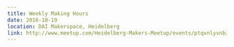 ```yaml
---
title: Weekly Making Hours
date: 2016-10-19
location: DAI Makerspace, Heidelberg
link: http://www.meetup.com/Heidelberg-Makers-Meetup/events/ptqvnlyvnbzb/
---
```

